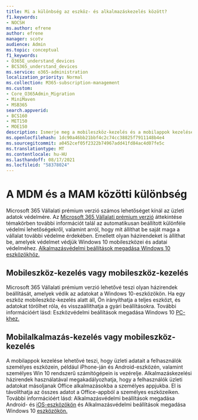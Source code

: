 ```yaml
---
title: Mi a különbség az eszköz- és alkalmazáskezelés között?
f1.keywords:
- NOCSH
ms.author: efrene
author: efrene
manager: scotv
audience: Admin
ms.topic: conceptual
f1_keywords:
- O365E_understand_devices
- BCS365_understand_devices
ms.service: o365-administration
localization_priority: Normal
ms.collection: M365-subscription-management
ms.custom:
- Core_O365Admin_Migration
- MiniMaven
- MSB365
search.appverid:
- BCS160
- MET150
- MOE150
description: Ismerje meg a mobileszköz-kezelés és a mobilappok kezelése, illetve az MDM és a MAM közötti különbségeket.
ms.openlocfilehash: 1dc90a46bb21bbf4c2c74cc38825f7911148b4e4
ms.sourcegitcommit: a0452cef05f2322b74967add41fd84ac4d07fe5c
ms.translationtype: MT
ms.contentlocale: hu-HU
ms.lasthandoff: 08/17/2021
ms.locfileid: "58378024"
---
```

# <a name="difference-between-mdm-and-mam"></a>A MDM és a MAM közötti különbség

Microsoft 365 Vállalati prémium verzió számos lehetőséget kínál az üzleti adatok védelmére. Az [Microsoft 365 Vállalati prémium verzió](../../business-video/what-is-microsoft-365.md) áttekintése témakörben további információt talál az automatikusan beállított különféle védelmi lehetőségekről, valamint arról, hogy mit állíthat be saját maga a vállalat további védelme érdekében. Emellett olyan házirendeket is állíthat be, amelyek védelmet védjük Windows 10 mobileszközei és adatai védelméhez.
[Alkalmazásvédelmi beállítások megadása Windows 10 eszközökhöz.](../protection-settings-for-windows-10-devices.md)

## <a name="mobile-device-management-or-mdm"></a>Mobileszköz-kezelés vagy mobileszköz-kezelés

Microsoft 365 Vállalati prémium verzió lehetővé teszi olyan házirendek beállítását, amelyek védik az adatokat a Windows 10-eszközökön. Ha egy eszköz mobileszköz-kezelés alatt áll, Ön irányíthatja a teljes eszközt, és adatokat törölhet róla, és visszaállíthatja a gyári beállításokra. További információért lásd: Eszközvédelmi beállítások megadása Windows 10 [PC-khez.](../protection-settings-for-windows-10-pcs.md)

## <a name="mobile-application-management-or-mam"></a>Mobilalkalmazás-kezelés vagy mobileszköz-kezelés

A mobilappok kezelése lehetővé teszi, hogy üzleti adatait a felhasználók személyes eszközein, például iPhone-ján és Android-eszközén, valamint személyes Win 10 rendszerű számítógépein is vezérelje. Alkalmazáskezelési házirendek használatával megakadályozhatja, hogy a felhasználók üzleti adatokat másoljanak Office alkalmazásokba a személyes appjukba. El is távolíthatja az összes adatot a Office-appból a személyes eszközeiken. További információért lásd: Alkalmazásvédelmi beállítások megadása Android- és [iOS-eszközökön](../app-protection-settings-for-android-and-ios.md) és Alkalmazásvédelmi beállítások megadása Windows 10 [eszközökön.](../protection-settings-for-windows-10-devices.md)
